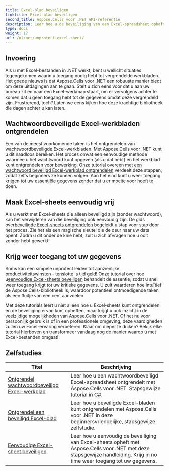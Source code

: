 ```yaml
---
title: Excel-blad beveiligen
linktitle: Excel-blad beveiligen
second_title: Aspose.Cells voor .NET API-referentie
description: Leer hoe u de beveiliging van een Excel-spreadsheet opheft met Aspose.Cells voor .NET. Gedetailleerde tutorials voor ontwikkelaars in C#.
type: docs
weight: 17
url: /nl/net/unprotect-excel-sheet/
---
```

## Invoering

Als u met Excel-bestanden in .NET werkt, bent u wellicht situaties tegengekomen waarin u toegang nodig hebt tot vergrendelde werkbladen. Het goede nieuws is dat Aspose.Cells voor .NET een robuuste manier biedt om deze uitdagingen aan te gaan. Stelt u zich eens voor dat u aan uw bureau zit en naar een Excel-werkmap staart, om er vervolgens achter te komen dat u geen toegang hebt tot de gegevens omdat deze vergrendeld zijn. Frustrerend, toch? Laten we eens kijken hoe deze krachtige bibliotheek die dagen achter u kan laten.

## Wachtwoordbeveiligde Excel-werkbladen ontgrendelen 

 Een van de meest voorkomende taken is het ontgrendelen van wachtwoordbeveiligde Excel-werkbladen. Met Aspose.Cells voor .NET kunt u dit naadloos bereiken. Het proces omvat een eenvoudige methode waarmee u het wachtwoord kunt opgeven (als u dat hebt) en het werkblad kunt ontgrendelen voor bewerking. Onze tutorial over[een met een wachtwoord beveiligd Excel-werkblad ontgrendelen](./unlock-password-protected-excel-worksheet/) verdeelt deze stappen, zodat zelfs beginners ze kunnen volgen. Aan het eind kunt u weer toegang krijgen tot uw essentiële gegevens zonder dat u er moeite voor hoeft te doen.

## Maak Excel-sheets eenvoudig vrij 

 Als u werkt met Excel-sheets die alleen beveiligd zijn (zonder wachtwoord), kan het verwijderen van die beveiliging ook eenvoudig zijn. De gids over[beveiligde Excel-sheets ontgrendelen](./unlock-protected-excel-sheet/) begeleidt u stap voor stap door het proces. Zie het als een magische sleutel die de deur naar uw data opent. Zodra u dit onder de knie hebt, zult u zich afvragen hoe u ooit zonder hebt gewerkt!

## Krijg weer toegang tot uw gegevens 

 Soms kan een simpele unprotect leiden tot aanzienlijke productiviteitswinsten - tenslotte is tijd geld! Onze tutorial over hoe u[eenvoudige Excel-sheets beveiligen](./unprotect-simple-excel-sheet/) behandelt de essentie, zodat u snel weer toegang krijgt tot uw kritieke gegevens. U zult waarderen hoe intuïtief de Aspose.Cells-bibliotheek is, waardoor potentieel ontmoedigende taken als een fluitje van een cent aanvoelen. 

Met deze tutorials leert u niet alleen hoe u Excel-sheets kunt ontgrendelen en de beveiliging ervan kunt opheffen, maar krijgt u ook inzicht in de veelzijdige mogelijkheden van Aspose.Cells voor .NET. Of het nu voor persoonlijk gebruik is of in een professionele omgeving, deze vaardigheden zullen uw Excel-ervaring verbeteren. Klaar om dieper te duiken? Bekijk elke tutorial hierboven en transformeer vandaag nog de manier waarop u met Excel-bestanden omgaat!


## Zelfstudies 
| Titel | Beschrijving |
| --- | --- |
| [Ontgrendel wachtwoordbeveiligd Excel-werkblad](./unlock-password-protected-excel-worksheet/) | Leer hoe u een wachtwoordbeveiligd Excel-spreadsheet ontgrendelt met Aspose.Cells voor .NET. Stapsgewijze tutorial in C#. |  
| [Ontgrendel een beveiligd Excel-blad](./unlock-protected-excel-sheet/) | Leer hoe u beveiligde Excel-bladen kunt ontgrendelen met Aspose.Cells voor .NET in deze beginnersvriendelijke, stapsgewijze zelfstudie.  |  
| [Eenvoudige Excel-sheet beveiligen](./unprotect-simple-excel-sheet/) | Leer hoe u eenvoudig de beveiliging van Excel-sheets opheft met Aspose.Cells voor .NET met deze stapsgewijze handleiding. Krijg in no time weer toegang tot uw gegevens. |  